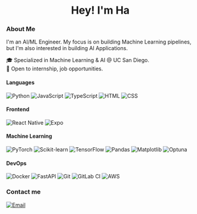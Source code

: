 <h1 align="center">Hey! I'm Ha</h1>

### About Me
I'm an AI/ML Engineer. My focus is on building Machine Learning pipelines, but I'm also interested in building AI Applications.

🎓 Specialized in Machine Learning & AI @ UC San Diego.
<br>
💼 Open to internship, job opportunities.

#### Languages

![Python](https://img.shields.io/badge/Python-3776AB?style=flat&logo=python&logoColor=white)
![JavaScript](https://img.shields.io/badge/JavaScript-F7DF1E?style=flat&logo=javascript&logoColor=black)
![TypeScript](https://img.shields.io/badge/TypeScript-3178C6?style=flat&logo=typescript&logoColor=white)
![HTML](https://img.shields.io/badge/HTML5-E34F26?style=flat&logo=html5&logoColor=white)
![CSS](https://img.shields.io/badge/CSS3-1572B6?style=flat&logo=css3&logoColor=white)

#### Frontend
![React Native](https://img.shields.io/badge/React%20Native-20232A?style=flat&logo=react&logoColor=61DAFB)
![Expo](https://img.shields.io/badge/Expo-white?style=flat&logo=expo&logoColor=000000)

#### Machine Learning

![PyTorch](https://img.shields.io/badge/PyTorch-EE4C2C?style=flat&logo=pytorch&logoColor=white)
![Scikit-learn](https://img.shields.io/badge/Scikit--learn-F7931E?style=flat&logo=scikit-learn&logoColor=white)
![TensorFlow](https://img.shields.io/badge/TensorFlow-FF6F00?style=flat&logo=tensorflow&logoColor=white)
![Pandas](https://img.shields.io/badge/Pandas-150458?style=flat&logo=pandas&logoColor=white)
![Matplotlib](https://img.shields.io/badge/Matplotlib-3776AB?style=flat&logo=matplotlib&logoColor=white)
![Optuna](https://img.shields.io/badge/Optuna-white?style=flat&logo=optuna&logoColor=000000)

#### DevOps
![Docker](https://img.shields.io/badge/Docker-2496ED?style=flat&logo=docker&logoColor=white)
![FastAPI](https://img.shields.io/badge/FastAPI-009688?style=flat&logo=fastapi&logoColor=white)
![Git](https://img.shields.io/badge/Git-F05032?style=flat&logo=git&logoColor=white)
![GitLab CI](https://img.shields.io/badge/GitLab%20CI-FC6D26?style=flat&logo=gitlab&logoColor=white)
![AWS](https://img.shields.io/badge/AWS-FF9900?style=flat&logo=amazon-aws&logoColor=white)



### Contact me
[![Email](https://img.shields.io/badge/Reach%20Out!-D14836?style=flat&logo=gmail&logoColor=white)](mailto:your@email.com)

